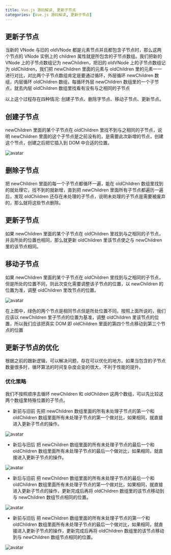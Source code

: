 ```yaml
---
title: Vue.js 源码解读, 更新子节点
categories: [Vue.js 源码解读, 更新子节点]
---
```


## 更新子节点

当新的 VNode 与旧的 oldVNode 都是元素节点并且都包含子节点时，那么这两个节点的 VNode 实例上的 children 属性就是所包含的子节点数组。我们把新的 VNode 上的子节点数组记为 newChildren，把旧的 oldVNode 上的子节点数组记为 oldChildren，我们把 newChildren 里面的元素与 oldChildren 里的元素一一进行对比，对比两个子节点数组肯定是要通过循环，外层循环 newChildren 数组，内层循环 oldChildren 数组，每循环外层 newChildren 数组里的一个子节点，就去内层 oldChildren 数组里找看有没有与之相同的子节点

以上这个过程存在四种情况: 创建子节点、删除字节点、移动子节点、更新节点。

## 创建子节点

newChildren 里面的某个子节点在 oldChildren 里找不到与之相同的子节点，说明 newChildren 里面的这个子节点是之前没有的，是需要此次新增的节点，创建这个节点，创建之后把它插入到 DOM 中合适的位置。

![avatar](https://vue-js.com/learn-vue/assets/img/4.cb62f1aa.png)

## 删除子节点

把 newChildren 里面的每一个子节点都循环一遍，能在 oldChildren 数组里找到的就处理它，找不到的就新增，直到把 newChildren 里面所有子节点都遍历一遍后，发现 oldChildren 还存在未处理的子节点，说明未处理的子节点是需要被废弃的，那么就将这些节点删除。

## 更新子节点

如果 newChildren 里面的某个子节点在 oldChildren 里找到与之相同的子节点，并且所处的位置也相同，那么就更新 oldChildren 里该节点使之与 newChildren 里的该节点相同。

## 移动子节点

如果 newChildren 里面的某个子节点在 oldChildren 里找到与之相同的子节点，但是所处的位置不同，则此次变化需要调整该子节点的位置，以 newChildren 的位置为准，调整 oldChildren 里改节点的位置。

![avatar](https://vue-js.com/learn-vue/assets/img/6.b9621b4d.png)

在上图中，绿色的两个节点是相同节点但是所处位置不同，按照上面所说的，我们应该以 newChildren 里子节点的位置为基准，调整 oldChildren 里该节点的位置，所以我们应该把真实 DOM 即 oldChildren 里面的第四个节点移动到第三个节点的位置

## 更新子节点的优化

根据之前的跟新逻辑，可以解决问题，存在可以优化的地方。如果当包含的子节点数量很多时，循环算法的时间复杂度会变的很大，不利于性能的提升。

### 优化策略

我们不按照顺序去循环 newChildren 和 oldChildren 这两个数组，可以先比较这两个数组里特殊位置的子节点。

- 新前与旧前
  先把 newChildren 数组里面的所有未处理子节点的第一个和 oldChildren 数组里面所有未处理子节点的第一个做对比，如果相同，就直接进入更新子节点的操作。

![avatar](https://vue-js.com/learn-vue/assets/img/9.e017b452.png)

- 新后与旧后
  把 newChildren 数组里面的所有未处理子节点的最后一个和 oldChildren 数组里面所有未处理子节点的最后一个做对比，如果相同，就直接进入更新子节点的操作。

![avatar](https://vue-js.com/learn-vue/assets/img/10.cf98adc0.png)

- 新后与旧前
  把 newChildren 数组里面的所有未处理子节点的最后一个和 oldChildren 数组里面所有未处理子节点的第一个做对比，如果相同，就直接进入更新子节点的操作，更新完成后再将 oldChildren 数组里的该节点移动到与 newChildren 数组节点相同的位置。

![avatar](https://vue-js.com/learn-vue/assets/img/12.bace2f7f.png)

- 新前与旧后
  把 newChildren 数组里面的所有未处理子节点的第一个和 oldChildren 数组里面所有未处理子节点的最后一个做对比，如果相同，就直接进入更新子节点的操作，更新完成后再将 oldChildren 数组里的该节点移动到与 newChildren 数组节点相同的位置。

![avatar](https://vue-js.com/learn-vue/assets/img/14.18c1c6dd.png)
